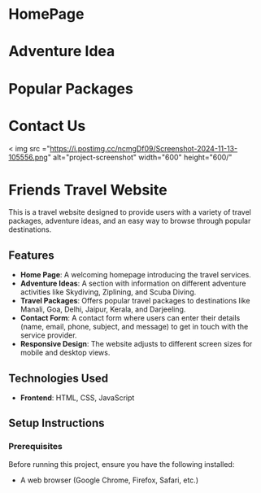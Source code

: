 # HomePage

# Adventure Idea


# Popular Packages


# Contact Us
< img src ="https://i.postimg.cc/ncmgDf09/Screenshot-2024-11-13-105556.png" alt="project-screenshot" width="600" height="600/"



# Friends Travel Website

This is a travel website designed to provide users with a variety of travel packages, adventure ideas, and an easy way to browse through popular destinations. 

## Features

- **Home Page**: A welcoming homepage introducing the travel services.
- **Adventure Ideas**: A section with information on different adventure activities like Skydiving, Ziplining, and Scuba Diving.
- **Travel Packages**: Offers popular travel packages to destinations like Manali, Goa, Delhi, Jaipur, Kerala, and Darjeeling.
- **Contact Form**: A contact form where users can enter their details (name, email, phone, subject, and message) to get in touch with the service provider.
- **Responsive Design**: The website adjusts to different screen sizes for mobile and desktop views.

## Technologies Used

- **Frontend**: HTML, CSS, JavaScript

## Setup Instructions

### Prerequisites

Before running this project, ensure you have the following installed:

- A web browser (Google Chrome, Firefox, Safari, etc.)
